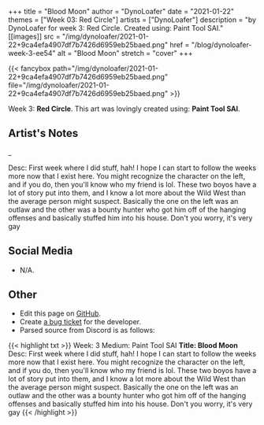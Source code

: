 +++
title =       "Blood Moon"
author =      "DynoLoafer"
date =        "2021-01-22"
themes =      ["Week 03: Red Circle"]
artists =     ["DynoLoafer"]
description = "by DynoLoafer for week 3: Red Circle. Created using: Paint Tool SAI."
[[images]]
              src = "/img/dynoloafer/2021-01-22+9ca4efa4907df7b7426d6959eb25baed.png"
              href = "/blog/dynoloafer-week-3-ee54"
              alt = "Blood Moon"
              stretch = "cover"
+++


{{< fancybox path="/img/dynoloafer/2021-01-22+9ca4efa4907df7b7426d6959eb25baed.png" file="/img/dynoloafer/2021-01-22+9ca4efa4907df7b7426d6959eb25baed.png" >}}


Week 3: **Red Circle**. This art was lovingly created using: **Paint Tool SAI**.

## Artist's Notes

_

Desc: First week where I did stuff, hah! I hope I can start to follow the weeks more now that I exist here. You might recognize the character on the left, and if you do, then you'll know who my friend is lol. These two boyos have a lot of story put into them, and I know a lot more about the Wild West than the average person might suspect. Basically the one on the left was an outlaw and the other was a bounty hunter who got him off of the hanging offenses and basically stuffed him into his house.
Don't you worry, it's very gay

## Social Media

- N/A.

## Other

- Edit this page on [GitHub](https://github.com/teaminkling/web-refresh/edit/main/blog/content/blog/dynoloafer-week-3-ee54.md).
- Create [a bug ticket](https://github.com/teaminkling/web-refresh/issues/new?assignees=&labels=bug&template=problem-report.md&title=) for the developer.
- Parsed source from Discord is as follows:

{{< highlight txt >}}
Week: 3
Medium: Paint Tool SAI
__Title: Blood Moon__
Desc: First week where I did stuff, hah! I hope I can start to follow the weeks more now that I exist here. You might recognize the character on the left, and if you do, then you'll know who my friend is lol. These two boyos have a lot of story put into them, and I know a lot more about the Wild West than the average person might suspect. Basically the one on the left was an outlaw and the other was a bounty hunter who got him off of the hanging offenses and basically stuffed him into his house.
Don't you worry, it's very gay
{{< /highlight >}}